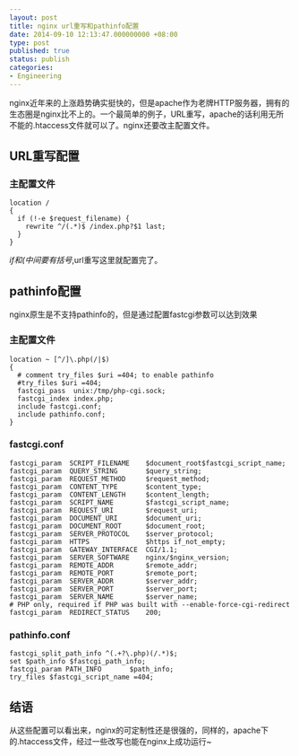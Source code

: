 ```yaml
---
layout: post
title: nginx url重写和pathinfo配置
date: 2014-09-10 12:13:47.000000000 +08:00
type: post
published: true
status: publish
categories:
- Engineering
---
```

nginx近年来的上涨趋势确实挺快的，但是apache作为老牌HTTP服务器，拥有的生态圈是nginx比不上的。一个最简单的例子，URL重写，apache的话利用无所不能的.htaccess文件就可以了。nginx还要改主配置文件。

## URL重写配置
### 主配置文件

```
location /
{
  if (!-e $request_filename) {
    rewrite ^/(.*)$ /index.php?$1 last;
  }
}
```

*if和(中间要有括号*,url重写这里就配置完了。
## pathinfo配置
nginx原生是不支持pathinfo的，但是通过配置fastcgi参数可以达到效果
### 主配置文件

```
location ~ [^/]\.php(/|$)
{
  # comment try_files $uri =404; to enable pathinfo
  #try_files $uri =404;
  fastcgi_pass  unix:/tmp/php-cgi.sock;
  fastcgi_index index.php;
  include fastcgi.conf;
  include pathinfo.conf;
}
```

### fastcgi.conf

```
fastcgi_param  SCRIPT_FILENAME    $document_root$fastcgi_script_name;
fastcgi_param  QUERY_STRING       $query_string;
fastcgi_param  REQUEST_METHOD     $request_method;
fastcgi_param  CONTENT_TYPE       $content_type;
fastcgi_param  CONTENT_LENGTH     $content_length;
fastcgi_param  SCRIPT_NAME        $fastcgi_script_name;
fastcgi_param  REQUEST_URI        $request_uri;
fastcgi_param  DOCUMENT_URI       $document_uri;
fastcgi_param  DOCUMENT_ROOT      $document_root;
fastcgi_param  SERVER_PROTOCOL    $server_protocol;
fastcgi_param  HTTPS              $https if_not_empty;
fastcgi_param  GATEWAY_INTERFACE  CGI/1.1;
fastcgi_param  SERVER_SOFTWARE    nginx/$nginx_version;
fastcgi_param  REMOTE_ADDR        $remote_addr;
fastcgi_param  REMOTE_PORT        $remote_port;
fastcgi_param  SERVER_ADDR        $server_addr;
fastcgi_param  SERVER_PORT        $server_port;
fastcgi_param  SERVER_NAME        $server_name;
# PHP only, required if PHP was built with --enable-force-cgi-redirect
fastcgi_param  REDIRECT_STATUS    200;
```

### pathinfo.conf

```
fastcgi_split_path_info ^(.+?\.php)(/.*)$;
set $path_info $fastcgi_path_info;
fastcgi_param PATH_INFO       $path_info;
try_files $fastcgi_script_name =404;
```

## 结语
从这些配置可以看出来，nginx的可定制性还是很强的，同样的，apache下的.htaccess文件，经过一些改写也能在nginx上成功运行~